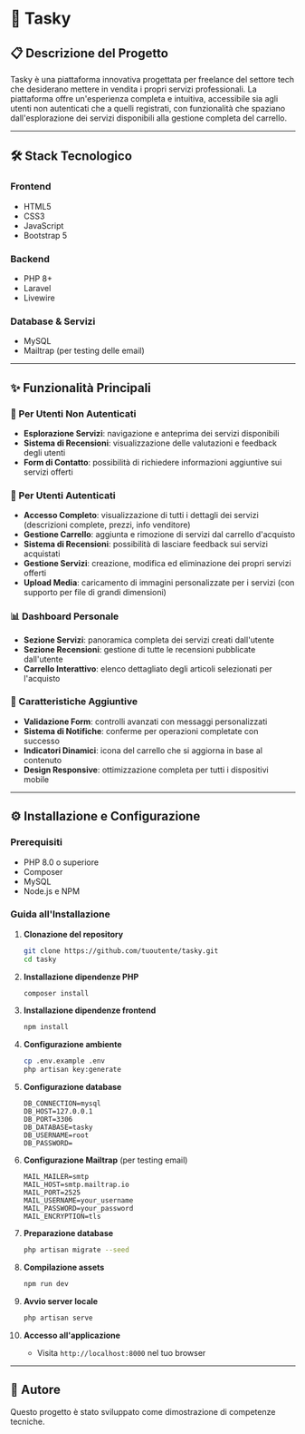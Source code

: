 # 🚀 Tasky

## 📋 Descrizione del Progetto

Tasky è una piattaforma innovativa progettata per freelance del settore tech che desiderano mettere in vendita i propri servizi professionali. La piattaforma offre un'esperienza completa e intuitiva, accessibile sia agli utenti non autenticati che a quelli registrati, con funzionalità che spaziano dall'esplorazione dei servizi disponibili alla gestione completa del carrello.

---

## 🛠️ Stack Tecnologico

### Frontend
- HTML5
- CSS3
- JavaScript
- Bootstrap 5

### Backend
- PHP 8+
- Laravel
- Livewire

### Database & Servizi
- MySQL
- Mailtrap (per testing delle email)

---

## ✨ Funzionalità Principali

### 👤 Per Utenti Non Autenticati
- **Esplorazione Servizi**: navigazione e anteprima dei servizi disponibili
- **Sistema di Recensioni**: visualizzazione delle valutazioni e feedback degli utenti
- **Form di Contatto**: possibilità di richiedere informazioni aggiuntive sui servizi offerti

### 🔐 Per Utenti Autenticati
- **Accesso Completo**: visualizzazione di tutti i dettagli dei servizi (descrizioni complete, prezzi, info venditore)
- **Gestione Carrello**: aggiunta e rimozione di servizi dal carrello d'acquisto
- **Sistema di Recensioni**: possibilità di lasciare feedback sui servizi acquistati
- **Gestione Servizi**: creazione, modifica ed eliminazione dei propri servizi offerti
- **Upload Media**: caricamento di immagini personalizzate per i servizi (con supporto per file di grandi dimensioni)

### 📊 Dashboard Personale
- **Sezione Servizi**: panoramica completa dei servizi creati dall'utente
- **Sezione Recensioni**: gestione di tutte le recensioni pubblicate dall'utente
- **Carrello Interattivo**: elenco dettagliato degli articoli selezionati per l'acquisto

### 🌟 Caratteristiche Aggiuntive
- **Validazione Form**: controlli avanzati con messaggi personalizzati
- **Sistema di Notifiche**: conferme per operazioni completate con successo
- **Indicatori Dinamici**: icona del carrello che si aggiorna in base al contenuto
- **Design Responsive**: ottimizzazione completa per tutti i dispositivi mobile

---

## ⚙️ Installazione e Configurazione

### Prerequisiti
- PHP 8.0 o superiore
- Composer
- MySQL
- Node.js e NPM

### Guida all'Installazione

1. **Clonazione del repository**
   ```bash
   git clone https://github.com/tuoutente/tasky.git
   cd tasky
   ```

2. **Installazione dipendenze PHP**
   ```bash
   composer install
   ```

3. **Installazione dipendenze frontend**
   ```bash
   npm install
   ```

4. **Configurazione ambiente**
   ```bash
   cp .env.example .env
   php artisan key:generate
   ```

5. **Configurazione database**
   ```
   DB_CONNECTION=mysql
   DB_HOST=127.0.0.1
   DB_PORT=3306
   DB_DATABASE=tasky
   DB_USERNAME=root
   DB_PASSWORD=
   ```

6. **Configurazione Mailtrap** (per testing email)
   ```
   MAIL_MAILER=smtp
   MAIL_HOST=smtp.mailtrap.io
   MAIL_PORT=2525
   MAIL_USERNAME=your_username
   MAIL_PASSWORD=your_password
   MAIL_ENCRYPTION=tls
   ```

7. **Preparazione database**
   ```bash
   php artisan migrate --seed
   ```

8. **Compilazione assets**
   ```bash
   npm run dev
   ```

9. **Avvio server locale**
   ```bash
   php artisan serve
   ```

10. **Accesso all'applicazione**
    - Visita `http://localhost:8000` nel tuo browser

---

## 👤 Autore

Questo progetto è stato sviluppato come dimostrazione di competenze tecniche.

